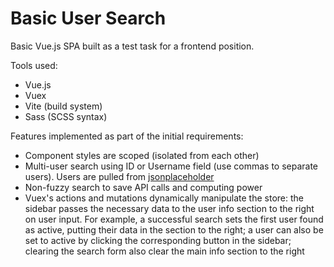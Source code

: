 # Basic User Search

Basic Vue.js SPA built as a test task for a frontend position.

Tools used:

* Vue.js
* Vuex
* Vite (build system)
* Sass (SCSS syntax)

Features implemented as part of the initial requirements:

* Component styles are scoped (isolated from each other)
* Multi-user search using ID or Username field (use commas to separate users). Users are pulled from [jsonplaceholder]([url](https://jsonplaceholder.typicode.com/users))
* Non-fuzzy search to save API calls and computing power
* Vuex's actions and mutations dynamically manipulate the store: the sidebar passes the necessary data to the user info section to the right on user input. For example, a successful search sets the first user found as active, putting their data in the section to the right; a user can also be set to active by clicking the corresponding button in the sidebar; clearing the search form also clear the main info section to the right 
